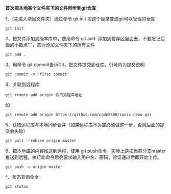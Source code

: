 **首次把本地某个文件夹下的文件同步到git仓库**

1、（先进入项目文件夹）通过命令 git init 把这个目录变成git可以管理的仓库

```
git init
```

2、把文件添加到版本库中，使用命令 git add .添加到暂存区里面去，不要忘记后面的小数点“.”，意为添加文件夹下的所有文件

```
git add .
```

3、用命令 git commit告诉Git，把文件提交到仓库。引号内为提交说明

```
git commit -m 'first commit'
```

4、关联到远程库

```
git remote add origin 你的远程库地址
```

如：

```
git remote add origin https://github.com/cade8800/ionic-demo.git
```

5、获取远程库与本地同步合并（如果远程库不为空必须做这一步，否则后面的提交会失败）

```
git pull --rebase origin master
```

6、把本地库的内容推送到远程，使用 git push命令，实际上是把当前分支master推送到远程。执行此命令后会要求输入用户名、密码，验证通过后即开始上传。

```
git push -u origin master
```

*、状态查询命令

```
git status
```